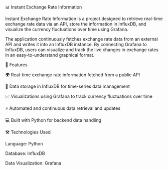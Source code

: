 📊 Instant Exchange Rate Information

Instant Exchange Rate Information is a project designed to retrieve real-time exchange rate data via an API, store the information in InfluxDB, and visualize the currency fluctuations over time using Grafana.

The application continuously fetches exchange rate data from an external API and writes it into an InfluxDB instance. By connecting Grafana to InfluxDB, users can visualize and track the live changes in exchange rates in an easy-to-understand graphical format.

🚀 Features


🌍 Real-time exchange rate information fetched from a public API

💾 Data storage in InfluxDB for time-series data management

📈 Visualizations using Grafana to track currency fluctuations over time

⚡ Automated and continuous data retrieval and updates

💻 Built with Python for backend data handling

🛠️ Technologies Used


Language: Python

Database: InfluxDB

Data Visualization: Grafana
